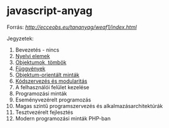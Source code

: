 # javascript-anyag

Forrás: *http://ecceobs.eu/tananyag/weaf1/index.html*

Jegyzetek:

1. Bevezetés - nincs
2. [Nyelvi elemek](https://github.com/ramee/javascript-anyag/blob/master/lesson2.md)
3. [Objektumok, tömbök](https://github.com/ramee/javascript-anyag/blob/master/lesson3.md)
4. [Függvények](https://github.com/ramee/javascript-anyag/blob/master/lesson4.md)
5. [Objektum-orientált minták](https://github.com/ramee/javascript-anyag/blob/master/lesson5.md)
6. [Kódszervezés és modularitás](https://github.com/ramee/javascript-anyag/blob/master/lesson6.md)
7. A felhasználói felület kezelése
8. Programozási minták
9. Eseményvezérelt programozás
10. Magas szintű programszervezés és alkalmazásarchitektúrák
11. Tesztvezérelt fejlesztés
12. Modern programozási minták PHP-ban
